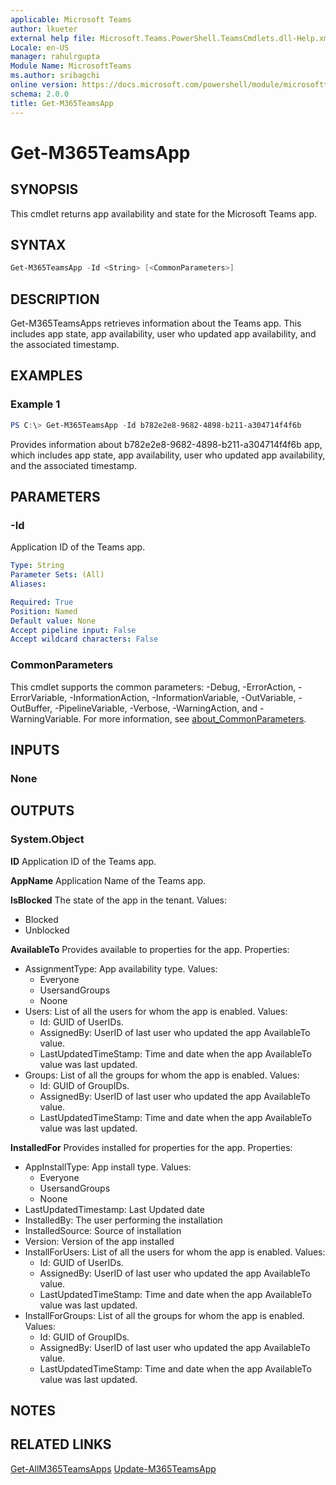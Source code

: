 ```yaml
---
applicable: Microsoft Teams
author: lkueter
external help file: Microsoft.Teams.PowerShell.TeamsCmdlets.dll-Help.xml
Locale: en-US
manager: rahulrgupta
Module Name: MicrosoftTeams
ms.author: sribagchi
online version: https://docs.microsoft.com/powershell/module/microsoftteams/Get-M365TeamsApp
schema: 2.0.0
title: Get-M365TeamsApp
---
```


# Get-M365TeamsApp

## SYNOPSIS

This cmdlet returns app availability and state for the Microsoft Teams app.

## SYNTAX

```powershell
Get-M365TeamsApp -Id <String> [<CommonParameters>]
```

## DESCRIPTION

Get-M365TeamsApps retrieves information about the Teams app. This includes app state, app availability, user who updated app availability, and the associated timestamp.

## EXAMPLES

### Example 1

```powershell
PS C:\> Get-M365TeamsApp -Id b782e2e8-9682-4898-b211-a304714f4f6b
```

Provides information about b782e2e8-9682-4898-b211-a304714f4f6b app, which includes app state, app availability, user who updated app availability, and the associated timestamp.

## PARAMETERS

### -Id

Application ID of the Teams app.

```yaml
Type: String
Parameter Sets: (All)
Aliases:

Required: True
Position: Named
Default value: None
Accept pipeline input: False
Accept wildcard characters: False
```

### CommonParameters

This cmdlet supports the common parameters: -Debug, -ErrorAction, -ErrorVariable, -InformationAction, -InformationVariable, -OutVariable, -OutBuffer, -PipelineVariable, -Verbose, -WarningAction, and -WarningVariable. For more information, see [about_CommonParameters](http://go.microsoft.com/fwlink/?LinkID=113216).

## INPUTS

### None

## OUTPUTS

### System.Object

**ID**
Application ID of the Teams app.

**AppName**
Application Name of the Teams app.

**IsBlocked**
The state of the app in the tenant.
Values:

- Blocked
- Unblocked

**AvailableTo**
Provides available to properties for the app.
Properties:

- AssignmentType: App availability type.
  Values:
  - Everyone
  - UsersandGroups
  - Noone
- Users: List of all the users for whom the app is enabled.
  Values:
  - Id: GUID of UserIDs.
  - AssignedBy: UserID of last user who updated the app AvailableTo value.
  - LastUpdatedTimeStamp: Time and date when the app AvailableTo value was last updated.
- Groups: List of all the groups for whom the app is enabled.
  Values:
  - Id: GUID of GroupIDs.
  - AssignedBy: UserID of last user who updated the app AvailableTo value.
  - LastUpdatedTimeStamp: Time and date when the app AvailableTo value was last updated.

**InstalledFor**
Provides installed for properties for the app.
Properties:

- AppInstallType: App install type.
  Values:
  - Everyone
  - UsersandGroups
  - Noone
- LastUpdatedTimestamp: Last Updated date
- InstalledBy: The user performing the installation
- InstalledSource: Source of installation
- Version: Version of the app installed
- InstallForUsers: List of all the users for whom the app is enabled.
  Values:
  - Id: GUID of UserIDs.
  - AssignedBy: UserID of last user who updated the app AvailableTo value.
  - LastUpdatedTimeStamp: Time and date when the app AvailableTo value was last updated.
- InstallForGroups: List of all the groups for whom the app is enabled.
  Values:
  - Id: GUID of GroupIDs.
  - AssignedBy: UserID of last user who updated the app AvailableTo value.
  - LastUpdatedTimeStamp: Time and date when the app AvailableTo value was last updated.

## NOTES

## RELATED LINKS

[Get-AllM365TeamsApps](https://learn.microsoft.com/powershell/module/microsoftteams/get-allm365teamsapps)
[Update-M365TeamsApp](https://learn.microsoft.com/powershell/module/microsoftteams/get-allm365teamsapps)
